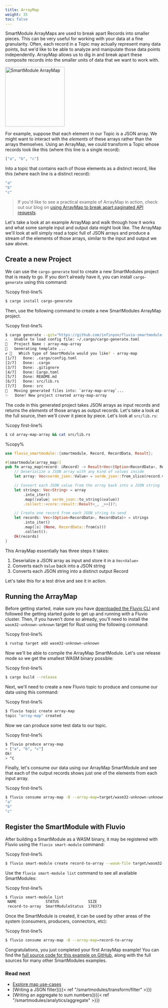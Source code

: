 ```yaml
---
title: ArrayMap
weight: 35
toc: false
---
```


SmartModule ArrayMaps are used to break apart Records into smaller pieces.
This can be very useful for working with your data at a fine granularity.
Often, each record in a Topic may actually represent many data points, but
we'd like to be able to analyze and manipulate those data points independently.
ArrayMap allows us to dig in and break apart these composite records into
the smaller units of data that we want to work with.

<img src="/smartmodules/images/smartmodule-arraymap.svg" alt="SmartModule ArrayMap" justify="center" height="190">

For example, suppose that each element in our Topic is a JSON array. We
might want to interact with the _elements_ of these arrays rather than
the arrays themselves. Using an ArrayMap, we could transform a Topic whose
records look like this (where this line is a single record):

```bash
["a", "b", "c"]
```

Into a topic that contains each of those elements as a distinct record,
like this (where each line is a distinct record):

```bash
"a"
"b"
"c"
```

> If you'd like to see a practical example of ArrayMap in action,
> check out our blog on [using ArrayMap to break apart paginated API requests].

Let's take a look at an example ArrayMap and walk through how it works and
what some sample input and output data might look like. The ArrayMap we'll look
at will simply read a topic full of JSON arrays and produce a stream of the
elements of those arrays, similar to the input and output we saw above.

## Create a new Project

We can use the `cargo-generate` tool to create a new SmartModules project that
is ready to go. If you don't already have it, you can install `cargo-generate`
using this command:

%copy first-line%
```bash
$ cargo install cargo-generate
```

Then, use the following command to create a new SmartModules ArrayMap project.

%copy first-line%
```bash
$ cargo generate --git="https://github.com/infinyon/fluvio-smartmodule-template"
⚠️   Unable to load config file: ~/.cargo/cargo-generate.toml
🤷   Project Name : array-map-array
🔧   Generating template ...
✔ 🤷   Which type of SmartModule would you like? · array-map
[1/7]   Done: .cargo/config.toml
[2/7]   Done: .cargo
[3/7]   Done: .gitignore
[4/7]   Done: Cargo.toml
[5/7]   Done: README.md
[6/7]   Done: src/lib.rs
[7/7]   Done: src
🔧   Moving generated files into: `array-map-array`...
✨   Done! New project created array-map-array
```

The code in this generated project takes JSON arrays as input records and
returns the _elements_ of those arrays as output records. Let's take a look
at the full source, then we'll cover it piece by piece. Let's look at
`src/lib.rs`:

%copy first-line%
```bash
$ cd array-map-array && cat src/lib.rs 
```

%copy%
```rust
use fluvio_smartmodule::{smartmodule, Record, RecordData, Result};

#[smartmodule(array_map)]
pub fn array_map(record: &Record) -> Result<Vec<(Option<RecordData>, RecordData)>> {
    // Deserialize a JSON array with any kind of values inside
    let array: Vec<serde_json::Value> = serde_json::from_slice(record.value.as_ref())?;

    // Convert each JSON value from the array back into a JSON string
    let strings: Vec<String> = array
        .into_iter()
        .map(|value| serde_json::to_string(&value))
        .collect::<core::result::Result<_, _>>()?;

    // Create one record from each JSON string to send
    let records: Vec<(Option<RecordData>, RecordData)> = strings
        .into_iter()
        .map(|s| (None, RecordData::from(s)))
        .collect();
    Ok(records)
}
```

This ArrayMap essentially has three steps it takes:

1) Deserialize a JSON array as input and store it in a `Vec<Value>`
2) Converts each `Value` back into a JSON string
3) Converts each JSON string into a distinct output Record

Let's take this for a test drive and see it in action.

## Running the ArrayMap

Before getting started, make sure you have [downloaded the Fluvio CLI] and followed
the getting started guide to get up and running with a Fluvio cluster. Then, if you
haven't done so already, you'll need to install the `wasm32-unknown-unknown` target
for Rust using the following command:

%copy first-line%
```bash
$ rustup target add wasm32-unknown-unknown
```

Now we'll be able to compile the ArrayMap SmartModule. Let's use release mode so
we get the smallest WASM binary possible:

%copy first-line%
```bash
$ cargo build --release
```

Next, we'll need to create a new Fluvio topic to produce and consume our data using
this command:

%copy first-line%
```bash
$ fluvio topic create array-map
topic "array-map" created
```

Now we can produce some test data to our topic.

%copy first-line%
```bash
$ fluvio produce array-map
> ["a", "b", "c"]
Ok!
> ^C
```

Finally, let's consume our data using our ArrayMap SmartModule and see that each
of the output records shows just one of the elements from each input array.

%copy first-line%
```bash
$ fluvio consume array-map -B --array-map=target/wasm32-unknown-unknown/release/array_map_array.wasm
"a"
"b"
"c"
```

## Register the SmartModule with Fluvio

After building a SmartModule as a WASM binary, it may be registered with Fluvio using the `fluvio smart-module` command:

%copy first-line%
```bash
$ fluvio smart-module create record-to-array --wasm-file target/wasm32-unknown-unknown/release/array_map_array.wasm
```

Use the `fluvio smart-module list` command to see all available SmartModules:

%copy first-line%
```bash
$ fluvio smart-module list
 NAME             STATUS             SIZE
 record-to-array  SmartModuleStatus  178373 
```

Once the SmartModule is created, it can be used by other areas of the system (consumers, producers, connectors, etc):

%copy first-line%
```bash
$ fluvio consume array-map -B --array-map=record-to-array
```

Congratulations, you just completed your first ArrayMap example! You can find the
[full source code for this example on GitHub], along with the full sources for many
other SmartModules examples.


### Read next

- [Explore map use-cases](https://www.infinyon.com/blog/2021/08/smartstream-map-use-cases/)
- [Writing a JSON filter]({{< ref "/smartmodules/transform/filter" >}})
- [Writing an aggregate to sum numbers]({{< ref "/smartmodules/analytics/aggregate" >}})

[downloaded the Fluvio CLI]: https://www.fluvio.io/download/
[using ArrayMap to break apart paginated API requests]: https://infinyon.com/blog/2021/10/smartstream-array-map-reddit/
[full source code for this example on GitHub]: https://github.com/infinyon/fluvio/blob/095d8f0cbbcc79ebc71cea464cd653ffde7af4e0/crates/fluvio-smartstream/examples/array_map_json_array/src/lib.rs
